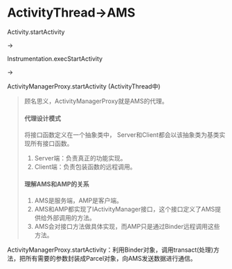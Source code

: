# ActivityThread→AMS

Activity.startActivity 

→ 

Instrumentation.execStartActivity 

→ 

ActivityManagerProxy.startActivity (ActivityThread中)

> 顾名思义，ActivityManagerProxy就是AMS的代理。
>
> #### 代理设计模式
> 将接口函数定义在一个抽象类中， Server和Client都会以该抽象类为基类实现所有接口函数。
> 1. Server端：负责真正的功能实现。
> 2. Client端：负责包装函数的远程调用。
>
> #### 理解AMS和AMP的关系
> 1. AMS是服务端，AMP是客户端。
> 2. AMS和AMP都实现了IActivityManager接口，这个接口定义了AMS提供给外部调用的方法。
> 3. AMS会对接口方法做具体实现，而AMP只是通过Binder远程调用这些方法。


ActivityManagerProxy.startActivity：利用Binder对象，调用transact(处理)方法，把所有需要的参数封装成Parcel对象，向AMS发送数据进行通信。